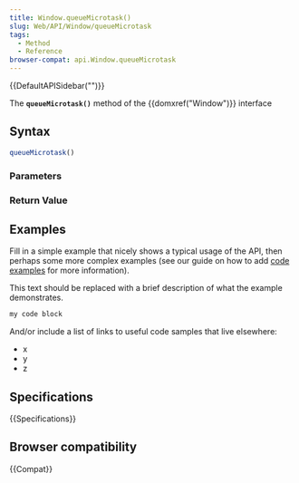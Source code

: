 ```yaml
---
title: Window.queueMicrotask()
slug: Web/API/Window/queueMicrotask
tags:
  - Method
  - Reference
browser-compat: api.Window.queueMicrotask
---
```

{{DefaultAPISidebar("")}}

The **`queueMicrotask()`** method of the {{domxref("Window")}} interface 

## Syntax

```js
queueMicrotask()
```

### Parameters



### Return Value



## Examples

Fill in a simple example that nicely shows a typical usage of the API, then perhaps some more complex examples (see our guide on how to add [code examples](/en-US/docs/MDN/Contribute/Structures/Code_examples) for more information).

This text should be replaced with a brief description of what the example demonstrates.

```js
my code block
```

And/or include a list of links to useful code samples that live elsewhere:

*   x
*   y
*   z

## Specifications

{{Specifications}}

## Browser compatibility

{{Compat}}

